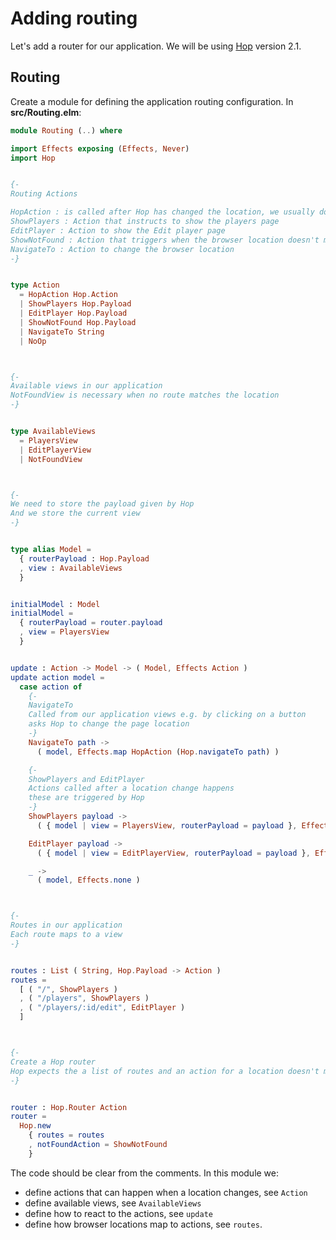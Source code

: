 # Adding routing

Let's add a router for our application. We will be using [Hop](https://github.com/sporto/hop) version 2.1.

## Routing

Create a module for defining the application routing configuration. In __src/Routing.elm__:

```elm
module Routing (..) where

import Effects exposing (Effects, Never)
import Hop


{-
Routing Actions

HopAction : is called after Hop has changed the location, we usually don't care about this action
ShowPlayers : Action that instructs to show the players page
EditPlayer : Action to show the Edit player page
ShowNotFound : Action that triggers when the browser location doesn't match any of our routes
NavigateTo : Action to change the browser location
-}


type Action
  = HopAction Hop.Action
  | ShowPlayers Hop.Payload
  | EditPlayer Hop.Payload
  | ShowNotFound Hop.Payload
  | NavigateTo String
  | NoOp



{-
Available views in our application
NotFoundView is necessary when no route matches the location
-}


type AvailableViews
  = PlayersView
  | EditPlayerView
  | NotFoundView



{-
We need to store the payload given by Hop
And we store the current view
-}


type alias Model =
  { routerPayload : Hop.Payload
  , view : AvailableViews
  }


initialModel : Model
initialModel =
  { routerPayload = router.payload
  , view = PlayersView
  }


update : Action -> Model -> ( Model, Effects Action )
update action model =
  case action of
    {-
    NavigateTo
    Called from our application views e.g. by clicking on a button
    asks Hop to change the page location
    -}
    NavigateTo path ->
      ( model, Effects.map HopAction (Hop.navigateTo path) )

    {-
    ShowPlayers and EditPlayer
    Actions called after a location change happens
    these are triggered by Hop
    -}
    ShowPlayers payload ->
      ( { model | view = PlayersView, routerPayload = payload }, Effects.none )

    EditPlayer payload ->
      ( { model | view = EditPlayerView, routerPayload = payload }, Effects.none )

    _ ->
      ( model, Effects.none )



{-
Routes in our application
Each route maps to a view
-}


routes : List ( String, Hop.Payload -> Action )
routes =
  [ ( "/", ShowPlayers )
  , ( "/players", ShowPlayers )
  , ( "/players/:id/edit", EditPlayer )
  ]



{-
Create a Hop router
Hop expects the a list of routes and an action for a location doesn't match
-}


router : Hop.Router Action
router =
  Hop.new
    { routes = routes
    , notFoundAction = ShowNotFound
    }


```

The code should be clear from the comments. In this module we:

- define actions that can happen when a location changes, see `Action`
- define available views, see `AvailableViews`
- define how to react to the actions, see `update`
- define how browser locations map to actions, see `routes`.

